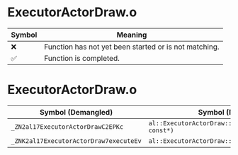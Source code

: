 # ExecutorActorDraw.o
| Symbol | Meaning 
| ------------- | ------------- 
| :x: | Function has not yet been started or is not matching. 
| :white_check_mark: | Function is completed. 


# ExecutorActorDraw.o
| Symbol (Demangled) | Symbol (Mangled) | Decompiled? |
| ------------- |  ------------- | ------------- |
| `_ZN2al17ExecutorActorDrawC2EPKc` | `al::ExecutorActorDraw::ExecutorActorDraw(char const*)` | :white_check_mark: |
| `_ZNK2al17ExecutorActorDraw7executeEv` | `al::ExecutorActorDraw::execute(void)const` | :white_check_mark: |

